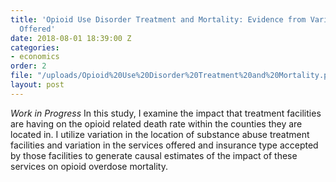 ```yaml
---
title: 'Opioid Use Disorder Treatment and Mortality: Evidence from Variation in Services
  Offered'
date: 2018-08-01 18:39:00 Z
categories:
- economics
order: 2
file: "/uploads/Opioid%20Use%20Disorder%20Treatment%20and%20Mortality.pdf"
layout: post
---
```


*Work in Progress* In this study, I examine the impact that treatment facilities are having on the opioid related death rate within the counties they are located in. I utilize variation in the location of substance abuse treatment facilities and variation in the services offered and insurance type accepted by those facilities to generate causal estimates of the impact of these services on opioid overdose mortality.

